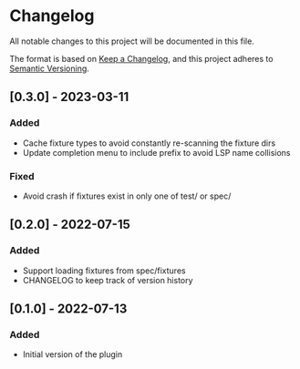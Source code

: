 # Changelog

All notable changes to this project will be documented in this file.

The format is based on [Keep a Changelog](https://keepachangelog.com/en/1.0.0/), and this project
adheres to [Semantic Versioning](https://semver.org/spec/v2.0.0.html).

## [0.3.0] - 2023-03-11

### Added

- Cache fixture types to avoid constantly re-scanning the fixture dirs
- Update completion menu to include prefix to avoid LSP name collisions

### Fixed

- Avoid crash if fixtures exist in only one of test/ or spec/

## [0.2.0] - 2022-07-15

### Added

- Support loading fixtures from spec/fixtures
- CHANGELOG to keep track of version history

## [0.1.0] - 2022-07-13

### Added

- Initial version of the plugin
